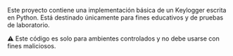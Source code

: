 Este proyecto contiene una implementación básica de un Keylogger escrita en Python. Está destinado únicamente para fines educativos y de pruebas de laboratorio.

⚠️ Este código es solo para ambientes controlados y no debe usarse con fines maliciosos.
